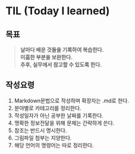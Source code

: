# TIL (Today I learned)  
## 목표  
>**날마다 배운 것들을 기록하여 복습한다.**  
>**미흡한 부분을 보완한다.**  
>**추후, 실무에서 참고할 수 있도록 한다.**  

## 작성요령  
1. Markdown문법으로 작성하며 확장자는 .md로 한다.  
1. 분야별로 카테고리를 정리한다.  
1. 작성일자가 아닌 공부한 날짜를 기록한다.  
1. 명확한 정보전달을 위해 문체는 간략하게 쓴다.  
1. 참조는 반드시 명시한다.  
1. 그림파일 첨부는 지양한다.  
1. 해당 언어의 명령어는 따로 정리한다.
